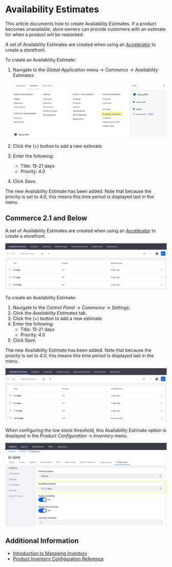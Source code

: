 # Availability Estimates

This article documents how to create Availability Estimates. If a product becomes unavailable, store owners can provide customers with an estimate for when a product will be restocked.

A set of Availability Estimates are created when using an [Accelerator](../../starting-a-store/accelerators.md) to create a storefront.

To create an Availability Estimate:

1. Navigate to the _Global Application_ menu → _Commerce_ → _Availability Estimates_.

    ![Availability Estimates are found in the Global Application.](./availability-estimates/images/05.png)

1. Click the (+) button to add a new estimate.
1. Enter the following:
    - Title: 15-21 days
    - Priority: 4.0
1. Click _Save_.

The new Availability Estimate has been added. Note that because the priority is set to _4.0_, this means this time period is displayed last in the menu.

## Commerce 2.1 and Below

A set of Availability Estimates are created when using an [Accelerator](../../starting-a-store/accelerators.md) to create a storefront.

![Managing Availability Estimates](./availability-estimates/images/01.png)

To create an Availability Estimate:

1. Navigate to the _Control Panel_ → _Commerce_ → _Settings_.
1. Click the _Availability Estimates_ tab.
1. Click the (+) button to add a new estimate.
1. Enter the following:
    - Title: 15-21 days
    - Priority: 4.0
1. Click _Save_.

The new Availability Estimate has been added. Note that because the priority is set to _4.0_, this means this time period is displayed last in the menu.

![New Availability Estimate](./availability-estimates/images/02.png)

When configuring the low stock threshold, this Availability Estimate option is displayed in the _Product Configuration_ → _Inventory_ menu.

![Availability Estimates in Inventory Dropdown](./availability-estimates/images/03.png)

## Additional Information

-   [Introduction to Managing Inventory](./introduction-to-managing-inventory.md)
-   [Product Inventory Configuration Reference](./product-inventory-configuration-reference.md)
